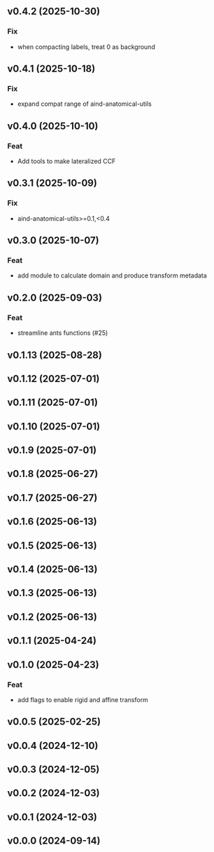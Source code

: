 ## v0.4.2 (2025-10-30)

### Fix

- when compacting labels, treat 0 as background

## v0.4.1 (2025-10-18)

### Fix

- expand compat range of aind-anatomical-utils

## v0.4.0 (2025-10-10)

### Feat

- Add tools to make lateralized CCF

## v0.3.1 (2025-10-09)

### Fix

- aind-anatomical-utils>=0.1,<0.4

## v0.3.0 (2025-10-07)

### Feat

- add module to calculate domain and produce transform metadata

## v0.2.0 (2025-09-03)

### Feat

- streamline ants functions (#25)

## v0.1.13 (2025-08-28)

## v0.1.12 (2025-07-01)

## v0.1.11 (2025-07-01)

## v0.1.10 (2025-07-01)

## v0.1.9 (2025-07-01)

## v0.1.8 (2025-06-27)

## v0.1.7 (2025-06-27)

## v0.1.6 (2025-06-13)

## v0.1.5 (2025-06-13)

## v0.1.4 (2025-06-13)

## v0.1.3 (2025-06-13)

## v0.1.2 (2025-06-13)

## v0.1.1 (2025-04-24)

## v0.1.0 (2025-04-23)

### Feat

- add flags to enable rigid and affine transform

## v0.0.5 (2025-02-25)

## v0.0.4 (2024-12-10)

## v0.0.3 (2024-12-05)

## v0.0.2 (2024-12-03)

## v0.0.1 (2024-12-03)

## v0.0.0 (2024-09-14)

